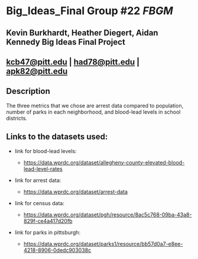 # Big_Ideas_Final Group #22 *FBGM*

Kevin Burkhardt, Heather Diegert, Aidan Kennedy Big Ideas Final Project
---

kcb47@pitt.edu | had78@pitt.edu | apk82@pitt.edu
---

## Description
The three metrics that we chose are arrest data compared to population, number of parks in each neighborhood, and blood-lead levels in school districts.

## Links to the datasets used:
* link for blood-lead levels:
  * https://data.wprdc.org/dataset/allegheny-county-elevated-blood-lead-level-rates

* link for arrest data:
  * https://data.wprdc.org/dataset/arrest-data

* link for census data:
  * https://data.wprdc.org/dataset/pgh/resource/8ac5c768-09ba-43a8-829f-ce4a417d20fb

* link for parks in pittsburgh:
  * https://data.wprdc.org/dataset/parks1/resource/bb57d0a7-e8ee-4218-8906-0dedc903038c
